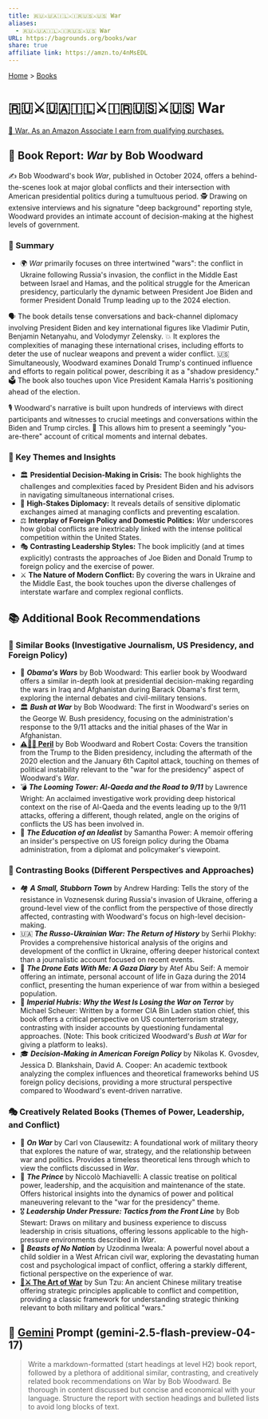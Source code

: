 ```yaml
---
title: 🇷🇺⚔️🇺🇦🇮🇱⚔️🇮🇷🇺🇸⚔️🇺🇸 War
aliases:
  - 🇷🇺⚔️🇺🇦🇮🇱⚔️🇮🇷🇺🇸⚔️🇺🇸 War
URL: https://bagrounds.org/books/war
share: true
affiliate link: https://amzn.to/4nMsEDL
---
```

[Home](../index.md) > [Books](./index.md)  
# 🇷🇺⚔️🇺🇦🇮🇱⚔️🇮🇷🇺🇸⚔️🇺🇸 War  
[🛒 War. As an Amazon Associate I earn from qualifying purchases.](https://amzn.to/4nMsEDL)  
  
## 📖 Book Report: *War* by Bob Woodward  
  
✍️ Bob Woodward's book *War*, published in October 2024, offers a behind-the-scenes look at major global conflicts and their intersection with American presidential politics during a tumultuous period. 🕵️ Drawing on extensive interviews and his signature "deep background" reporting style, Woodward provides an intimate account of decision-making at the highest levels of government.  
  
### 📌 Summary  
  
* 🌍 *War* primarily focuses on three intertwined "wars": the conflict in Ukraine following Russia's invasion, the conflict in the Middle East between Israel and Hamas, and the political struggle for the American presidency, particularly the dynamic between President Joe Biden and former President Donald Trump leading up to the 2024 election.  
  
🗣️ The book details tense conversations and back-channel diplomacy involving President Biden and key international figures like Vladimir Putin, Benjamin Netanyahu, and Volodymyr Zelensky. 💥 It explores the complexities of managing these international crises, including efforts to deter the use of nuclear weapons and prevent a wider conflict. 🇺🇸 Simultaneously, Woodward examines Donald Trump's continued influence and efforts to regain political power, describing it as a "shadow presidency." 🗳️ The book also touches upon Vice President Kamala Harris's positioning ahead of the election.  
  
🎙️ Woodward's narrative is built upon hundreds of interviews with direct participants and witnesses to crucial meetings and conversations within the Biden and Trump circles. 📍 This allows him to present a seemingly "you-are-there" account of critical moments and internal debates.  
  
### 🔑 Key Themes and Insights  
  
* 🏛️ **Presidential Decision-Making in Crisis:** The book highlights the challenges and complexities faced by President Biden and his advisors in navigating simultaneous international crises.  
* 🤝 **High-Stakes Diplomacy:** It reveals details of sensitive diplomatic exchanges aimed at managing conflicts and preventing escalation.  
* ⚖️ **Interplay of Foreign Policy and Domestic Politics:** *War* underscores how global conflicts are inextricably linked with the intense political competition within the United States.  
* 🎭 **Contrasting Leadership Styles:** The book implicitly (and at times explicitly) contrasts the approaches of Joe Biden and Donald Trump to foreign policy and the exercise of power.  
* ⚔️ **The Nature of Modern Conflict:** By covering the wars in Ukraine and the Middle East, the book touches upon the diverse challenges of interstate warfare and complex regional conflicts.  
  
## 📚 Additional Book Recommendations  
  
### 🔎 Similar Books (Investigative Journalism, US Presidency, and Foreign Policy)  
  
* 📝 ***Obama's Wars*** by Bob Woodward: This earlier book by Woodward offers a similar in-depth look at presidential decision-making regarding the wars in Iraq and Afghanistan during Barack Obama's first term, exploring the internal debates and civil-military tensions.  
* 🏛️ ***Bush at War*** by Bob Woodward: The first in Woodward's series on the George W. Bush presidency, focusing on the administration's response to the 9/11 attacks and the initial phases of the War in Afghanistan.  
* **[⚠️😬😰 Peril](./peril.md)** by Bob Woodward and Robert Costa: Covers the transition from the Trump to the Biden presidency, including the aftermath of the 2020 election and the January 6th Capitol attack, touching on themes of political instability relevant to the "war for the presidency" aspect of Woodward's *War*.  
* 💣 ***The Looming Tower: Al-Qaeda and the Road to 9/11*** by Lawrence Wright: An acclaimed investigative work providing deep historical context on the rise of Al-Qaeda and the events leading up to the 9/11 attacks, offering a different, though related, angle on the origins of conflicts the US has been involved in.  
* 💼 ***The Education of an Idealist*** by Samantha Power: A memoir offering an insider's perspective on US foreign policy during the Obama administration, from a diplomat and policymaker's viewpoint.  
  
### 🔄 Contrasting Books (Different Perspectives and Approaches)  
  
* 🏘️ ***A Small, Stubborn Town*** by Andrew Harding: Tells the story of the resistance in Voznesensk during Russia's invasion of Ukraine, offering a ground-level view of the conflict from the perspective of those directly affected, contrasting with Woodward's focus on high-level decision-making.  
* 🇺🇦 ***The Russo-Ukrainian War: The Return of History*** by Serhii Plokhy: Provides a comprehensive historical analysis of the origins and development of the conflict in Ukraine, offering deeper historical context than a journalistic account focused on recent events.  
* 📖 ***The Drone Eats With Me: A Gaza Diary*** by Atef Abu Seif: A memoir offering an intimate, personal account of life in Gaza during the 2014 conflict, presenting the human experience of war from within a besieged population.  
* 💭 ***Imperial Hubris: Why the West Is Losing the War on Terror*** by Michael Scheuer: Written by a former CIA Bin Laden station chief, this book offers a critical perspective on US counterterrorism strategy, contrasting with insider accounts by questioning fundamental approaches. (Note: This book criticized Woodward's *Bush at War* for giving a platform to leaks).  
* 🎓 ***Decision-Making in American Foreign Policy*** by Nikolas K. Gvosdev, Jessica D. Blankshain, David A. Cooper: An academic textbook analyzing the complex influences and theoretical frameworks behind US foreign policy decisions, providing a more structural perspective compared to Woodward's event-driven narrative.  
  
### 🎭 Creatively Related Books (Themes of Power, Leadership, and Conflict)  
  
* 📜 ***On War*** by Carl von Clausewitz: A foundational work of military theory that explores the nature of war, strategy, and the relationship between war and politics. Provides a timeless theoretical lens through which to view the conflicts discussed in *War*.  
* 👑 ***The Prince*** by Niccolò Machiavelli: A classic treatise on political power, leadership, and the acquisition and maintenance of the state. Offers historical insights into the dynamics of power and political maneuvering relevant to the "war for the presidency" theme.  
* 🎖️ ***Leadership Under Pressure: Tactics from the Front Line*** by Bob Stewart: Draws on military and business experience to discuss leadership in crisis situations, offering lessons applicable to the high-pressure environments described in *War*.  
* 👦 ***Beasts of No Nation*** by Uzodinma Iweala: A powerful novel about a child soldier in a West African civil war, exploring the devastating human cost and psychological impact of conflict, offering a starkly different, fictional perspective on the experience of war.  
* **[🎨⚔️ The Art of War](./the-art-of-war.md)** by Sun Tzu: An ancient Chinese military treatise offering strategic principles applicable to conflict and competition, providing a classic framework for understanding strategic thinking relevant to both military and political "wars."  
  
## 💬 [Gemini](../software/gemini.md) Prompt (gemini-2.5-flash-preview-04-17)  
> Write a markdown-formatted (start headings at level H2) book report, followed by a plethora of additional similar, contrasting, and creatively related book recommendations on War by Bob Woodward. Be thorough in content discussed but concise and economical with your language. Structure the report with section headings and bulleted lists to avoid long blocks of text.